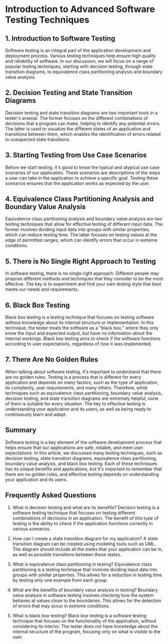# Introduction to Advanced Software Testing Techniques

## 1. Introduction to Software Testing

Software testing is an integral part of the application development and deployment process. Various testing techniques help ensure high quality and reliability of software. In our discussion, we will focus on a range of popular testing techniques, starting with decision testing, through state transition diagrams, to equivalence class partitioning analysis and boundary value analysis.

## 2. Decision Testing and State Transition Diagrams

Decision testing and state transition diagrams are two important tools in a tester's arsenal. The former focuses on the different combinations of decisions that a program can make, helping to identify any potential errors. The latter is used to visualize the different states of an application and transitions between them, which enables the identification of errors related to unexpected state transitions.

## 3. Starting Testing from Use Case Scenarios

Before we start testing, it's good to know the typical and atypical use case scenarios of our application. These scenarios are descriptions of the steps a user can take in the application to achieve a specific goal. Testing these scenarios ensures that the application works as expected by the user.

## 4. Equivalence Class Partitioning Analysis and Boundary Value Analysis

Equivalence class partitioning analysis and boundary value analysis are two testing techniques that allow for effective testing of different input data. The former involves dividing input data into groups with similar properties, which can reduce testing time. The latter focuses on testing values at the edge of permitted ranges, which can identify errors that occur in extreme conditions.

## 5. There is No Single Right Approach to Testing

In software testing, there is no single right approach. Different people may propose different methods and techniques that they consider to be the most effective. The key is to experiment and find your own testing style that best meets our needs and requirements.

## 6. Black Box Testing

Black box testing is a testing technique that focuses on testing software without knowledge about its internal structure or implementation. In this technique, the tester treats the software as a "black box," where they only know the input and expected output, but have no information about the internal workings. Black box testing aims to check if the software functions according to user expectations, regardless of how it was implemented.

## 7. There Are No Golden Rules

When talking about software testing, it's important to understand that there are no golden rules. Testing is a process that is different for every application and depends on many factors, such as the type of application, its complexity, user requirements, and many others. Therefore, while techniques such as equivalence class partitioning, boundary value analysis, decision testing, and state transition diagrams are extremely helpful, none of them is suitable for every situation. The key to effective testing is understanding your application and its users, as well as being ready to continuously learn and adapt.

## Summary

Software testing is a key element of the software development process that helps ensure that our applications are safe, reliable, and meet user expectations. In this article, we discussed many testing techniques, such as decision testing, state transition diagrams, equivalence class partitioning, boundary value analysis, and black box testing. Each of these techniques has its unique benefits and applications, but it's important to remember that there are no golden rules, and effective testing depends on understanding your application and its users.

## Frequently Asked Questions

1. What is decision testing and what are its benefits? Decision testing is a software testing technique that focuses on testing different combinations of decisions in an application. The benefit of this type of testing is the ability to check if the application functions correctly in various scenarios.

2. How can I create a state transition diagram for my application? A state transition diagram can be created using modeling tools such as UML. The diagram should include all the states that your application can be in, as well as possible transitions between these states.

3. What is equivalence class partitioning in testing? Equivalence class partitioning is a testing technique that involves dividing input data into groups with similar properties. This allows for a reduction in testing time by testing only one example from each group.

4. What are the benefits of boundary value analysis in testing? Boundary value analysis in software testing involves checking how the system behaves at values close to the boundaries. This allows for the detection of errors that may occur in extreme conditions.

5. What is black box testing? Black box testing is a software testing technique that focuses on the functionality of the application, without considering its interior. The tester does not have knowledge about the internal structure of the program, focusing only on what is visible to the user.
